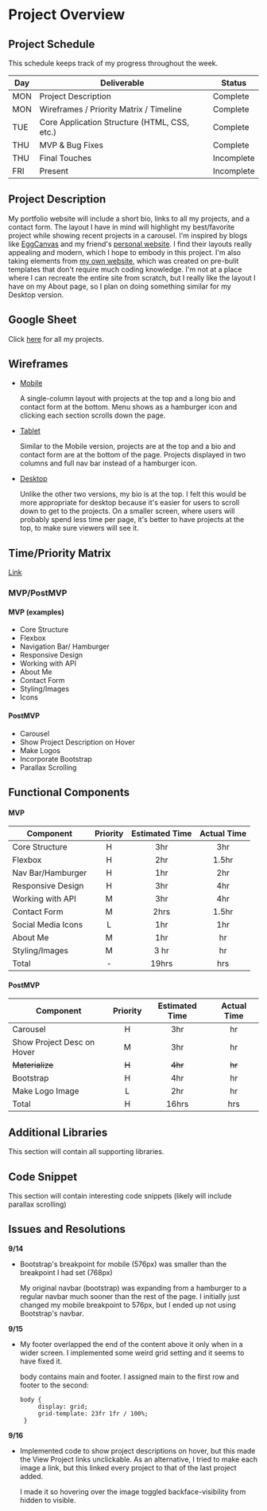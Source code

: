 # Project Overview

## Project Schedule

This schedule keeps track of my progress throughout the week.  


|  Day | Deliverable | Status
|---|---| ---|
|MON| Project Description | Complete
|MON| Wireframes / Priority Matrix / Timeline | Complete
|TUE| Core Application Structure (HTML, CSS, etc.) | Complete
|THU| MVP & Bug Fixes | Complete
|THU| Final Touches | Incomplete
|FRI| Present | Incomplete



## Project Description

My portfolio website will include a short bio, links to all my projects, and a contact form. The layout I have in mind will highlight my best/favorite project while showing recent projects in a carousel. I'm inspired by blogs like [EggCanvas](https://www.eggcanvas.com/) and my friend's [personal website](https://www.isabelcalkins.com/). I find their layouts really appealing and modern, which I hope to embody in this project. I'm also taking elements from [my own website](https://rianashahid.com/about), which was created on pre-bulit templates that don't require much coding knowledge. I'm not at a place where I can recreate the entire site from scratch, but I really like the layout I have on my About page, so I plan on doing something similar for my Desktop version. 

## Google Sheet

Click [here](https://docs.google.com/spreadsheets/d/1F6TgKH1HQ4Y9KlbVs1zh_r9-1yZ6eSXrkG6DpTmO1g8/edit#gid=0) for all my projects.

## Wireframes

* [Mobile](https://i.imgur.com/CBIkFcr.png)

  A single-column layout with projects at the top and a long bio and contact form at the bottom. Menu shows as a hamburger icon and clicking each section scrolls down the page.

* [Tablet](https://i.imgur.com/DPxS9z3.png)

  Similar to the Mobile version, projects are at the top and a bio and contact form are at the bottom of the page. Projects displayed in two columns and full nav bar instead of a hamburger icon. 
 
* [Desktop](https://i.imgur.com/R0TOVMO.png)
 
  Unlike the other two versions, my bio is at the top. I felt this would be more appropriate for desktop because it's easier for users to scroll down to get to the projects. On a smaller screen, where users will probably spend less time per page, it's better to have projects at the top, to make sure viewers will see it. 

## Time/Priority Matrix 

[Link](https://i.imgur.com/1SMaUfc.jpg)

### MVP/PostMVP

#### MVP (examples)

* Core Structure
* Flexbox
* Navigation Bar/ Hamburger
* Responsive Design
* Working with API
* About Me
* Contact Form
* Styling/Images
* Icons

#### PostMVP 

* Carousel
* Show Project Description on Hover
* Make Logos
* Incorporate Bootstrap
* Parallax Scrolling

## Functional Components

#### MVP
| Component | Priority | Estimated Time | Actual Time |
| --- | :---: |  :---: | :---: | 
| Core Structure | H | 3hr | 3hr |
| Flexbox | H | 2hr | 1.5hr |
| Nav Bar/Hamburger | H | 1hr | 2hr |  
| Responsive Design | H | 3hr|  4hr | 
| Working with API| M | 3hr | 4hr|
| Contact Form | M | 2hrs|  1.5hr | 
| Social Media Icons | L | 1hr | 1hr |
| About Me | M | 1hr | hr |
| Styling/Images | M | 3 hr | hr |
| Total | - | 19hrs| hrs |

#### PostMVP
| Component | Priority | Estimated Time | Actual Time |
| --- | :---: |  :---: | :---: | 
| Carousel | H | 3hr| hr | 
| Show Project Desc on Hover | M | 3hr | hr |
| ~~Materialize~~ | ~~H~~ | ~~4hr~~ | ~~hr~~ |
| Bootstrap | H | 4hr | hr |
| Make Logo Image | L | 2hr | hr |
| Total | H | 16hrs| hrs |

## Additional Libraries
This section will contain all supporting libraries.

<!-- add bootstrap once I do the carousel -->

## Code Snippet

This section will contain interesting code snippets (likely will include parallax scrolling)
<!-- add code for how I embedded the content from my google sheet -->

## Issues and Resolutions

**9/14**  
* Bootstrap's breakpoint for mobile (576px) was smaller than the breakpoint I had set (768px)

  My original navbar (bootstrap) was expanding from a hamburger to a regular navbar much sooner than the rest of the page. I initially just changed my mobile breakpoint to 576px, but I ended up not using Bootstrap's navbar.

**9/15**  
* My footer overlapped the end of the content above it only when in a wider screen. I implemented some weird grid setting and it seems to have fixed it.

  body contains main and footer. I assigned main to the first row and footer to the second:  
   ``` 
   body {
        display: grid;
        grid-template: 23fr 1fr / 100%; 
    } 
    ```

**9/16**
* Implemented code to show project descriptions on hover, but this made the View Project links unclickable. As an alternative, I tried to make each image a link, but this linked every project to that of the last project added.

  I made it so hovering over the image toggled backface-visibility from hidden to visible.
<!-- #### SAMPLE.....
**ERROR**: app.js:34 Uncaught SyntaxError: Unexpected identifier                                
**RESOLUTION**: Missing comma after first object in sources {} object -->
